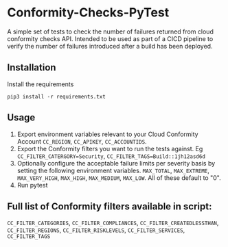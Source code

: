 # Conformity-Checks-PyTest
A simple set of tests to check the number of failures returned from cloud conformity checks API. Intended to be used as part of a CICD pipeline to verify the number of failures introduced after a build has been deployed.

## Installation

Install the requirements
```
pip3 install -r requirements.txt
```

## Usage

1. Export environment variables relevant to your Cloud Conformity Account `CC_REGION`, `CC_APIKEY`, `CC_ACCOUNTIDS`.
2. Export the Conformity filters you want to run the tests against. Eg `CC_FILTER_CATERGORY=Security`, `CC_FILTER_TAGS=Build::1jh12asd6d`
3. Optionally configure the acceptable failure limits per severity basis by setting the following environment variables. `MAX_TOTAL`, `MAX_EXTREME`, `MAX_VERY_HIGH`, `MAX_HIGH`, `MAX_MEDIUM`, `MAX_LOW`. All of these default to "0".
4. Run pytest

## Full list of Conformity filters available in script:
`CC_FILTER_CATEGORIES`,
`CC_FILTER_COMPLIANCES`,
`CC_FILTER_CREATEDLESSTHAN`,
`CC_FILTER_REGIONS`,
`CC_FILTER_RISKLEVELS`,
`CC_FILTER_SERVICES`,
`CC_FILTER_TAGS`
